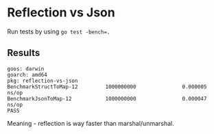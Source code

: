 # Reflection vs Json

Run tests by using `go test -bench=.`

## Results

```
goos: darwin
goarch: amd64
pkg: reflection-vs-json
BenchmarkStructToMap-12         1000000000               0.000005 ns/op
BenchmarkJsonToMap-12           1000000000               0.000047 ns/op
PASS
```

Meaning - reflection is way faster than marshal/unmarshal.
